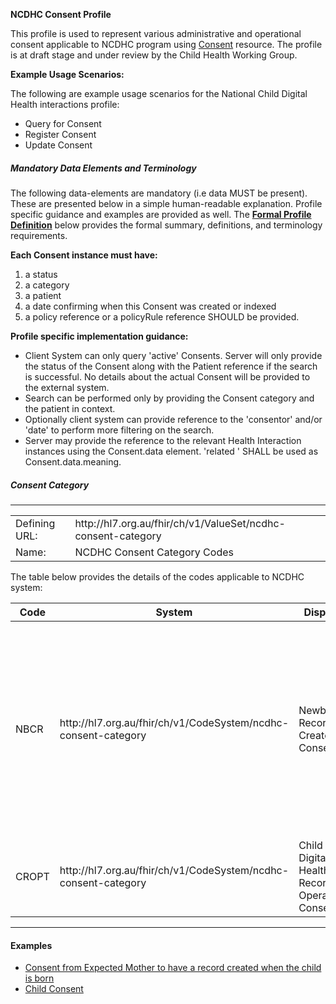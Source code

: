 **NCDHC Consent Profile**

This profile is used to represent various administrative and operational consent applicable to NCDHC program using [Consent] resource. The profile is at draft stage and under review by the Child Health Working Group. 

**Example Usage Scenarios:**

The following are example usage scenarios for the National Child Digital Health interactions
profile:

-   Query for Consent
-   Register Consent
-   Update Consent

##### Mandatory Data Elements and Terminology


The following data-elements are mandatory (i.e data MUST be present). These are presented below in a simple human-readable explanation.  Profile specific guidance and examples are provided as well.  The [**Formal Profile Definition**](#profile) below provides the  formal summary, definitions, and  terminology requirements.  

**Each Consent instance must have:**

1.  a status  
1.  a category
1.  a patient
1.  a date confirming when this Consent was created or indexed
1.  a policy reference or a policyRule reference SHOULD be provided.

**Profile specific implementation guidance:**

* Client System can only query 'active' Consents. Server will only provide the status of the Consent along with the Patient reference if the search is successful. No details about the actual Consent will be provided to the external system.
* Search can be performed only by providing the Consent category and the patient in context. 
* Optionally client system can provide reference to the 'consentor' and/or 'date' to perform more filtering on the search. 
* Server may provide the reference to the relevant Health Interaction instances using the Consent.data element. 'related ' SHALL be used as Consent.data.meaning.  


##### Consent Category
---
<table class="grid">  
  <tbody>
    <tr>
      <td>Defining URL:</td>  
	  <td>http://hl7.org.au/fhir/ch/v1/ValueSet/ncdhc-consent-category</td>		  
    </tr>
	<tr>
      <td>Name:</td> 
	  <td>NCDHC Consent Category Codes</td>  	  
    </tr>	
  </tbody>
</table>

The table below provides the details of the codes applicable to NCDHC system:
<table class="grid">
  <thead>
    <tr>
      <th>Code</th>
      <th>System</th>
      <th>Display</th>
      <th>Definition</th>	  
    </tr>
  </thead>
  <tbody>
    <tr>
      <td>NBCR</td>
      <td>http://hl7.org.au/fhir/ch/v1/CodeSystem/ncdhc-consent-category</td>
      <td>Newborn Record Create Consent</td>
      <td>Consent for the creation of a Child Health record on the birth of a child. This will be held against the person having the parental responsibility of the child at birth, typically the mother</td>	  
    </tr>
	<tr>
      <td>CROPT</td>
      <td>http://hl7.org.au/fhir/ch/v1/CodeSystem/ncdhc-consent-category</td>
      <td>Child Digital Health Record Operation Consent</td>
      <td>Consent for a child to have a operative child digital health record</td>	  
    </tr>
  </tbody>
</table>

---



#### Examples

- [Consent from Expected Mother to have a record created when the child is born](Consent-expected-mother-for-child.html)
- [Child Consent](Consent-child.html)

[Consent]: http://hl7.org/fhir/STU3/consent.html
[extensible]: http://hl7.org/fhir/terminologies.html#extensible
[General Guidance Section]: definitions.html


